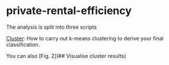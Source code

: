# private-rental-efficiency
The analysis is split into three scripts

[Cluster](https://github.com/CaitHRobinson/private-rental-efficiency/cluster.r): How to carry out k-means clustering to derive your final classification.

You can also 
[Fig. 2](## Visualise cluster results)
